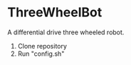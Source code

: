 # ThreeWheelBot
 A differential drive three wheeled robot.


1. Clone repository
2. Run "config.sh"
